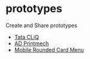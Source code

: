 # prototypes
Create and Share prototypes

- [Tata CLiQ](https://akhilarjun.github.io/prototypes/tatacliq)
- [AD Printmech](https://akhilarjun.github.io/prototypes/adprintmech)
- [Mobile Rounded Card Menu](https://akhilarjun.github.io/prototypes/mobile-app-ui/rounded-cards-menu)

